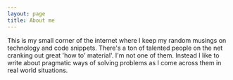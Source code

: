 ```yaml
---
layout: page
title: About me 
---
```


This is my small corner of the internet where I keep my random musings on technology and code snippets. There's a ton of  talented people on the net cranking out great 'how to' material'. I'm not one of them. Instead I like to write about pragmatic ways of solving problems as I come across them in real world situations. 

